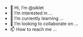 - 👋 Hi, I’m @siklet
- 👀 I’m interested in ...
- 🌱 I’m currently learning ...
- 💞️ I’m looking to collaborate on ...
- 📫 How to reach me ...

<!---
siklet/siklet is a ✨ special ✨ repository because its `README.md` (this file) appears on your GitHub profile.
You can click the Preview link to take a look at your changes.
--->

